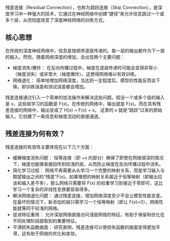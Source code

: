 残差连接（Residual Connection），也称为跳跃连接（Skip Connection），是深度学习中一种强大的技术，它通过在神经网络中创建“捷径”来允许信息跳过一个或多个层，从而彻底改变了深度神经网络的训练方式。
## 核心思想
在传统的深度神经网络中，信息是按顺序逐层传递的。每一层的输出都作为下一层的输入。然而，随着网络深度的增加，会出现两个主要问题：

* 梯度消失/爆炸： 在反向传播过程中，梯度在逐层传递时可能会变得非常小（梯度消失）或非常大（梯度爆炸），这使得网络难以有效训练。
* 网络退化： 简单地增加网络深度，当达到一定程度后，模型的性能反而会下降，即训练误差和测试误差都会增加。

残差连接通过引入一个简单的加法操作来解决这些问题。假设一个或多个层的输入是 x，这些层学习的函数是 F(x)。在传统的网络中，输出就是 F(x)。而在具有残差连接的网络中，输出变成了 H(x) = F(x) + x。 这里的 x 就是“跳跃”过来的原始输入，它创建了一条信息和梯度流动的直接通道。

## 残差连接为何有效？
残差连接的有效性主要体现在以下几个方面：
* 缓解梯度消失问题： 恒等连接（即 +x 的部分）确保了即使在网络很深的情况下，梯度也能够直接回传到较浅的层，从而防止梯度在反向传播过程中消失。
* 简化学习过程： 网络不再需要从头学习一个完整的映射关系，而是学习输入与期望输出之间的“残差”F(x)。如果理想的映射关系接近于恒等映射（即输出应该和输入差不多），那么网络只需要将 F(x) 的权重学习到接近于零即可，这比学习一个复杂的非线性变换要容易得多。
* 解决网络退化问题： 通过残差连接，增加网络深度至少不会让模型性能变差。在最坏的情况下，新添加的层只需学习一个恒等映射（即让 F(x)=0），网络性能就等同于较浅的网络。
* 促进特征重用： 允许深层网络直接访问浅层网络的特征，有助于保留和优化在不同处理阶段提取到的重要特征。
* 平滑损失函数曲面： 研究表明，残差连接可以使损失函数的曲面变得更加平滑，这有助于网络的优化和收敛。